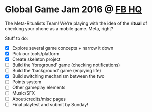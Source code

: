 # Global Game Jam 2016 @ [FB HQ](http://globalgamejam.org/2016/jam-sites/facebook-hq-2016)
The Meta-Ritualists Team! We're playing with the idea of the **ritual** of checking your phone as a mobile game. Meta, right?

Stuff to do:
- [X] Explore several game concepts + narrow it down
- [X] Pick our tools/platform
- [X] Create skeleton project
- [ ] Build the 'foreground' game (checking notifications)
- [ ] Build the 'background' game (enjoying life)
- [X] Build switching mechanism between the two
- [ ] Points system
- [ ] Other gameplay elements
- [ ] Music/SFX
- [ ] About/credits/misc pages
- [ ] Final playtest and submit by Sunday!
